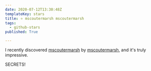 ```yaml
---
date: 2020-07-12T13:30:48Z
templateKey: stars
title: ⭐ mscoutermarsh mscoutermarsh
tags:
  - github-stars
published: True

---
```


I recently discovered [mscoutermarsh](https://github.com/mscoutermarsh/mscoutermarsh) by [mscoutermarsh](https://github.com/mscoutermarsh), and it's truly impressive.

SECRETS!
